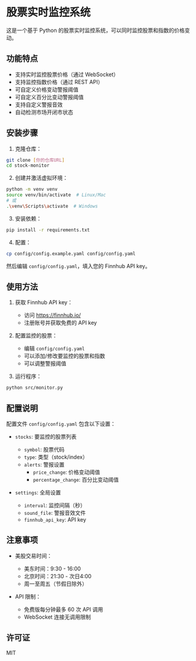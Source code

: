 # 股票实时监控系统

这是一个基于 Python 的股票实时监控系统，可以同时监控股票和指数的价格变动。

## 功能特点

- 支持实时监控股票价格（通过 WebSocket）
- 支持监控指数价格（通过 REST API）
- 可自定义价格变动警报阈值
- 可自定义百分比变动警报阈值
- 支持自定义警报音效
- 自动检测市场开闭市状态

## 安装步骤

1. 克隆仓库：
```bash
git clone [你的仓库URL]
cd stock-monitor
```

2. 创建并激活虚拟环境：
```bash
python -m venv venv
source venv/bin/activate  # Linux/Mac
# 或
.\venv\Scripts\activate  # Windows
```

3. 安装依赖：
```bash
pip install -r requirements.txt
```

4. 配置：
```bash
cp config/config.example.yaml config/config.yaml
```
然后编辑 `config/config.yaml`，填入您的 Finnhub API key。

## 使用方法

1. 获取 Finnhub API key：
   - 访问 https://finnhub.io/
   - 注册账号并获取免费的 API key

2. 配置监控的股票：
   - 编辑 `config/config.yaml`
   - 可以添加/修改要监控的股票和指数
   - 可以调整警报阈值

3. 运行程序：
```bash
python src/monitor.py
```

## 配置说明

配置文件 `config/config.yaml` 包含以下设置：

- `stocks`: 要监控的股票列表
  - `symbol`: 股票代码
  - `type`: 类型（stock/index）
  - `alerts`: 警报设置
    - `price_change`: 价格变动阈值
    - `percentage_change`: 百分比变动阈值

- `settings`: 全局设置
  - `interval`: 监控间隔（秒）
  - `sound_file`: 警报音效文件
  - `finnhub_api_key`: API key

## 注意事项

- 美股交易时间：
  - 美东时间：9:30 - 16:00
  - 北京时间：21:30 - 次日4:00
  - 周一至周五（节假日除外）

- API 限制：
  - 免费版每分钟最多 60 次 API 调用
  - WebSocket 连接无调用限制

## 许可证

MIT 